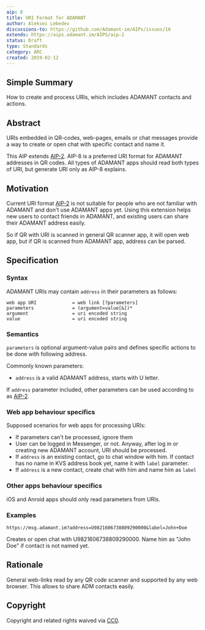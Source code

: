 ```yaml
---
aip: 8
title: URI Format for ADAMANT
author: Aleksei Lebedev
discussions-to: https://github.com/Adamant-im/AIPs/issues/16
extends: https://aips.adamant.im/AIPS/aip-2
status: Draft
type: Standards
category: ARC
created: 2019-02-12
---
```


<!--You can leave these HTML comments in your merged AIP and delete the visible duplicate text guides, they will not appear and may be helpful to refer to if you edit it again. This is the suggested template for new AIPs. Note that an AIP number will be assigned by an editor. When opening a pull request to submit your AIP, please use an abbreviated title in the filename, `aip-draft_title_abbrev.md`. The title should be 44 characters or less.-->

## Simple Summary
How to create and process URIs, which includes ADAMANT contacts and actions.

## Abstract
<!--A short (~200 word) description of the technical issue being addressed.-->
URIs embedded in QR-codes, web-pages, emails or chat messages provide a way to create or open chat with specific contact and name it.

This AIP extends [AIP-2](https://aips.adamant.im/AIPS/aip-2). AIP-8 is a preferred URI format for ADAMANT addresses in QR codes. All types of ADAMANT apps should read both types of URI, but generate URI only as AIP-8 explains.

## Motivation
<!--The motivation is critical for AIPs that want to change the protocol. It should clearly explain why the existing protocol specification is inadequate to address the problem that the AIP solves. AIP submissions without sufficient motivation may be rejected outright.-->
Current URI format [AIP-2](https://aips.adamant.im/AIPS/aip-2) is not suitable for people who are not familiar with ADAMANT and don't use ADAMANT apps yet. Using this extension helps new users to contact friends in ADAMANT, and existing users can share their ADAMANT address easily.

So if QR with URI is scanned in general QR scanner app, it will open web app, but if QR is scanned from ADAMANT app, address can be parsed.

## Specification
<!--The technical specification should describe the syntax and semantics of any new feature. The specification should be detailed enough to allow competing, interoperable implementations for different platforms.-->
### Syntax
ADAMANT URIs may contain `address` in their parameters as follows:
```
web app URI             = web link [?parameters]
parameters              = (argument=value[&])*
argument                = uri encoded string
value                   = uri encoded string
```

### Semantics

`parameters` is optional argument-value pairs and defines specific actions to be done with following address.

Commonly known parameters:
- `address` is a valid ADAMANT address, starts with U letter.

If `address` parameter included, other parameters can be used according to as [AIP-2](https://aips.adamant.im/AIPS/aip-2#semantics).

### Web app behaviour specifics
Supposed scenarios for web apps for processing URIs:
- If parameters can't be processed, ignore them
- User can be logged in Messenger, or not. Anyway, after log in or creating new ADAMANT account, URI should be processed.
- If `address` is an existing contact, go to chat window with him. If contact has no name in KVS address book yet, name it with `label` parameter.
- If `address` is a new contact, create chat with him and name him as `label`

### Other apps behaviour specifics
iOS and Anroid apps should only read parameters from URIs.

### Examples
```
https://msg.adamant.im?address=U9821606738809290000&label=John+Doe
```
Creates or open chat with U9821606738809290000. Name him as "John Doe" if contact is not named yet.

## Rationale
<!--The rationale fleshes out the specification by describing what motivated the design and why particular design decisions were made. It should describe alternate designs that were considered and related work, e.g. how the feature is supported in other languages. The rationale may also provide evidence of consensus within the community, and should discuss important objections or concerns raised during discussion.-->
General web-links read by any QR code scanner and supported by any web browser. This allows to share ADM contacts easily.

## Copyright
Copyright and related rights waived via [CC0](https://creativecommons.org/publicdomain/zero/1.0/).
